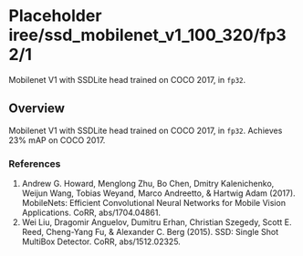 # Placeholder iree/ssd_mobilenet_v1_100_320/fp32/1

Mobilenet V1 with SSDLite head trained on COCO 2017, in `fp32`.

<!-- task: image-object-detection -->
<!-- fine-tunable: false -->
<!-- language: en -->
<!-- network-architecture: ssd-mobilenet-v1 -->
<!-- dataset: coco-2017 -->

## Overview

Mobilenet V1 with SSDLite head trained on COCO 2017, in `fp32`. Achieves 23% mAP
on COCO 2017.

### References
1. Andrew G. Howard, Menglong Zhu, Bo Chen, Dmitry Kalenichenko, Weijun Wang, Tobias Weyand, Marco Andreetto, & Hartwig Adam (2017). MobileNets: Efficient Convolutional Neural Networks for Mobile Vision Applications. CoRR, abs/1704.04861.
2. Wei Liu, Dragomir Anguelov, Dumitru Erhan, Christian Szegedy, Scott E. Reed, Cheng-Yang Fu, & Alexander C. Berg (2015). SSD: Single Shot MultiBox Detector. CoRR, abs/1512.02325.
